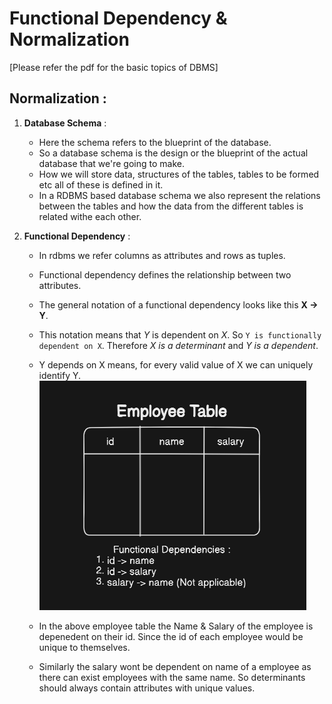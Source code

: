 # Functional Dependency & Normalization
[Please refer the pdf for the basic topics of DBMS]

## Normalization :

1. **Database Schema** :
    - Here the schema refers to the blueprint of the database.
    - So a database schema is the design or the blueprint of the actual database that we're going to make.
    - How we will store data, structures of the tables, tables to be formed etc all of these is defined in it.
    - In a RDBMS based database schema we also represent the relations between the tables and how the data from the different tables is related withe each other.

2. **Functional Dependency** :
    - In rdbms we refer columns as attributes and rows as tuples.
    - Functional dependency defines the relationship between two attributes.
    - The general notation of a functional dependency looks like this **X -> Y**. 
    - This notation means that *Y* is dependent on *X*. So ```Y is functionally dependent on X```. Therefore *X is a determinant* and *Y is a dependent*.
    - Y depends on X means, for every valid value of X we can uniquely identify Y.
    ![Normalization](Normalization.png)

    - In the above employee table the Name & Salary of the employee is depenedent on their id. Since the id of each employee would be unique to themselves.
    - Similarly the salary wont be dependent on name of a employee as there can exist employees with the same name. So determinants should always contain attributes with unique values.